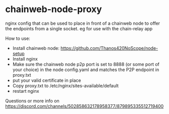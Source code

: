 # chainweb-node-proxy
nginx config that can be used to place in front of a chainweb node to offer the endpoints from a single socket. eg for use with the chain-relay app

How to use:

- Install chainweb node: https://github.com/Thanos420NoScope/node-setup
- Install nginx
- Make sure the chainweb node p2p port is set to 8888 (or some port of your choice) in the node config.yaml and matches the P2P endpoint in proxy.txt
- put your valid certificate in place
- Copy proxy.txt to /etc/nginx/sites-available/default
- restart nginx

Questions or more info on https://discord.com/channels/502858632178958377/879895335512719400

